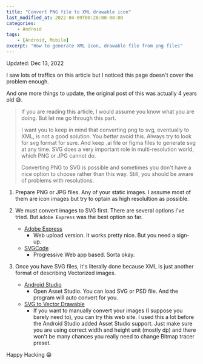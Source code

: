 ```yaml
---
title: "Convert PNG file to XML drawable icon"
last_modified_at: 2022-04-09T00:28:00-08:00
categories:
    - Android
tags:
    - [Android, Mobile]
excerpt: "How to generate XML icon, drawable file from png files"
---
```


Updated: Dec 13, 2022

I saw lots of traffics on this article but I noticed this page doesn't cover the problem enough.

And one more things to update, the original post of this was actually 4 years old 😅.

> If you are reading this article, I would assume you know what you are doing. But let me go through this part.
>
> I want you to keep in mind that converting png to svg, eventually to XML, is not a good solution. You *better* avoid this. Always try to look for svg format for sure. And keep .ai file or figma files to generate svg at any time. SVG does a very important role in multi-resolution world, which PNG or JPG cannot do.
>
> Converting PNG to SVG is possible and sometimes you don't have a nice option to choose rather than this way. Still, you should be aware of problems with resolutions.

1. Prepare PNG or JPG files. Any of your static images. I assume most of them are icon images but try to optain as high resolultion as possible.

2. We must convert images to SVG first. There are several options I've tried. But `Adobe Express` was the best option so far.

    - [Adobe Express](https://www.adobe.com/express/feature/image/convert/png-to-svg)
      - Web upload version. It works pretty nice. But you need a sign-up.
    - [SVGCode](https://github.com/tomayac/SVGcode)
      - Progressive Web app based. Sorta okay.

3. Once you have SVG files, it's literally done because XML is just another format of describing Vectorized images.

   - [Android Studio](https://stackoverflow.com/questions/46456867/converting-svg-file-to-android-vector-drawable-xml-while-keeping-the-group-struc)
     - Open Asset Studio. You can load SVG or PSD file. And the program will auto convert for you.
   - [SVG to Vector Drawable](https://svg2vector.com/)
     - If you want to manually convert your images (I suppose you barely need to), you can try this web site. I used this a lot before the Android Studio added Asset Studio support. Just make sure you are using correct width and height unit (mostly dp) and there won't be many chances you really need to change Bitmap tracer preset.

Happy Hacking 😁
